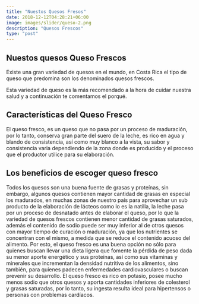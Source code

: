 ```yaml
---
title: "Nuestos Quesos Fresos"
date: 2018-12-12T04:28:21+06:00
image: images/slider/queso-2.png
description: "Quesos Frescos"
type: "post"
---
```


## Nuestos quesos Queso Frescos 

Existe una gran variedad de quesos en el mundo, en Costa Rica el tipo de queso que predomina son los denominados quesos frescos.

Esta variedad de queso es la más recomendado a la hora de cuidar nuestra salud y a continuación te comentamos el porqué.

## Características del Queso Fresco

El queso fresco, es un queso que no pasa por un proceso de maduración, por lo tanto, conserva gran parte del suero de la leche, es rico en agua y blando de consistencia, así como muy blanco a la vista, su sabor y consistencia varia dependiendo de la zona donde es producido y el proceso que el productor utilice para su elaboración.


## Los beneficios de escoger queso fresco

Todos los quesos son una buena fuente de grasas y proteínas, sin embargo, algunos quesos contienen mayor cantidad de grasas en especial los madurados, en muchas zonas de nuestro país para aprovechar un sub producto de la elaboración de lácteos como lo es la  natilla,  la leche pasa por un proceso de desnatado antes de elaborar el queso, por lo que la variedad de quesos frescos contienen menor cantidad de grasas saturados, además  el contenido de sodio puede ser muy inferior al de otros quesos con mayor tiempo de curación o maduración, ya que los nutrientes se concentran con el mismo, a medida que se reduce el contenido acuoso del alimento.
Por esto, el queso fresco es una buena opción no sólo para quienes buscan llevar una dieta ligera que fomente la pérdida de peso dada su menor aporte energético y sus proteínas, así como sus vitaminas y minerales que incrementan la densidad nutritiva de los alimentos, sino también, para quienes padecen enfermedades cardiovasculares o buscan prevenir su desarrollo.
El queso fresco es rico en potasio, posee mucho menos sodio que otros quesos y aporta cantidades inferiores de colesterol y grasas saturadas, por lo tanto, su ingesta resulta ideal para hipertensos o personas con problemas cardíacos.
